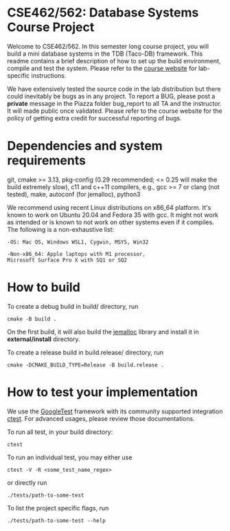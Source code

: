 CSE462/562: Database Systems Course Project
====================================

Welcome to CSE462/562. In this semester long course project, you will build a
mini database systems in the TDB (Taco-DB) framework. This readme contains
a brief description of how to set up the build environment, compile and test
the system. Please refer to the [course
website](https://cse.buffalo.edu/~zzhao35/teaching/cse562_spring22) for
lab-specific instructions.

We have extensively tested the source code in the lab distribution but there
could inevitably be bugs as in any project. To report a BUG, please post a
**private** message in the Piazza folder bug_report to all TA and the
instructor. It will made public once validated. Please refer to the course
website for the policy of getting extra credit for successful reporting of
bugs.

# Dependencies and system requirements

git, cmake >= 3.13, pkg-config (0.29 recommended; <= 0.25 will make the build
extremely slow), c11 and c++11 compilers, e.g., gcc >= 7 or clang (not tested),
make, autoconf (for jemalloc), python3

We recommend using recent Linux distributions on x86_64 platform. It's known to
work on Ubuntu 20.04 and Fedora 35 with gcc.  It might not work as intended or
is known to not work on other systems even if it compiles. The following is a
non-exhaustive list:

    -OS: Mac OS, Windows WSL1, Cygwin, MSYS, Win32

    -Non-x86_64: Apple laptops with M1 processor,
    Microsoft Surface Pro X with SQ1 or SQ2

# How to build

To create a debug build in build/ directory, run

    cmake -B build .

On the first build, it will also build the [jemalloc](http://jemalloc.net/)
library and install it in **external/install** directory.

To create a release build in build.release/ directory, run

    cmake -DCMAKE_BUILD_TYPE=Release -B build.release .

# How to test your implementation

We use the [GoogleTest](http://google.github.io/googletest/) framework with its
community supported integration
[ctest](https://cmake.org/cmake/help/latest/manual/ctest.1.html). For advanced usages,
please review those documentations.

To run all test, in your build directory:

    ctest

To run an individual test, you may either use

    ctest -V -R <some_test_name_regex>

or directly run

    ./tests/path-to-some-test

To list the project specific flags, run

    ./tests/path-to-some-test --help

